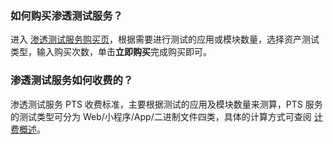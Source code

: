 
### 如何购买渗透测试服务？
 进入 [渗透测试服务购买页](https://buy.cloud.tencent.com/pts)，根据需要进行测试的应用或模块数量，选择资产测试类型，输入购买次数，单击**立即购买**完成购买即可。
 
### 渗透测试服务如何收费的？
渗透测试服务 PTS 收费标准，主要根据测试的应用及模块数量来测算，PTS 服务的测试类型可分为 Web/小程序/App/二进制文件四类，具体的计算方式可查阅 [计费概述](https://cloud.tencent.com/document/product/1489/62210)。
